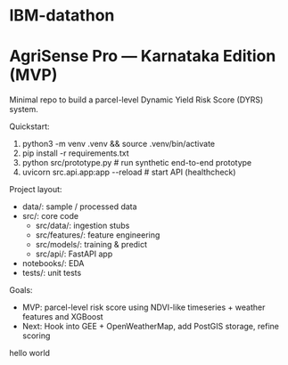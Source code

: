 # IBM-datathon

# AgriSense Pro — Karnataka Edition (MVP)

Minimal repo to build a parcel-level Dynamic Yield Risk Score (DYRS) system.

Quickstart:
1. python3 -m venv .venv && source .venv/bin/activate
2. pip install -r requirements.txt
3. python src/prototype.py      # run synthetic end-to-end prototype
4. uvicorn src.api.app:app --reload  # start API (healthcheck)

Project layout:
- data/: sample / processed data
- src/: core code
  - src/data/: ingestion stubs
  - src/features/: feature engineering
  - src/models/: training & predict
  - src/api/: FastAPI app
- notebooks/: EDA
- tests/: unit tests

Goals:
- MVP: parcel-level risk score using NDVI-like timeseries + weather features and XGBoost
- Next: Hook into GEE + OpenWeatherMap, add PostGIS storage, refine scoring

hello world 


